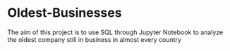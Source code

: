 # Oldest-Businesses
The aim of this project is to use SQL through Jupyter Notebook to analyze the oldest company still in business in almost every country
